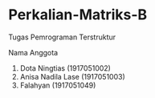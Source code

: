 # Perkalian-Matriks-B
Tugas Pemrograman Terstruktur 


Nama Anggota 
1. Dota Ningtias (1917051002)
2. Anisa Nadila Lase (1917051003)
3. Falahyan (1917051049)
